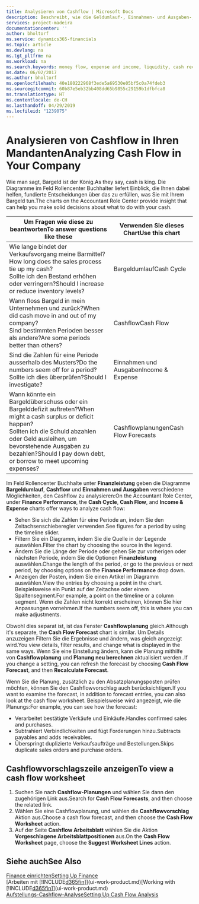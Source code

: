 ```yaml
---
title: Analysieren von Cashflow | Microsoft Docs
description: Beschreibt, wie die Geldumlauf-, Einnahmen- und Ausgaben-, Cash Flow- und Cashflow-Prognosediagramme verwendet werden, um vergangene und künftige Bargeldbewegungen im Unternehmen zu analysieren.
services: project-madeira
documentationcenter: ''
author: bholtorf
ms.service: dynamics365-financials
ms.topic: article
ms.devlang: na
ms.tgt_pltfrm: na
ms.workload: na
ms.search.keywords: money flow, expense and income, liquidity, cash receipts minus cash payments, Cartera
ms.date: 06/02/2017
ms.author: bholtorf
ms.openlocfilehash: 40e180222968f3ede5a69530e05bf5c0a74fdeb3
ms.sourcegitcommit: 60b87e5eb32bb408dd65b9855c29159b1dfbfca8
ms.translationtype: HT
ms.contentlocale: de-CH
ms.lasthandoff: 04/29/2019
ms.locfileid: "1239075"
---
```

# <a name="analyzing-cash-flow-in-your-company"></a><span data-ttu-id="fbc2d-103">Analysieren von Cashflow in Ihren Mandanten</span><span class="sxs-lookup"><span data-stu-id="fbc2d-103">Analyzing Cash Flow in Your Company</span></span>
<span data-ttu-id="fbc2d-104">Wie man sagt, Bargeld ist der König.</span><span class="sxs-lookup"><span data-stu-id="fbc2d-104">As they say, cash is king.</span></span> <span data-ttu-id="fbc2d-105">Die Diagramme im Feld Rollencenter Buchhalter liefert Einblick, die Ihnen dabei helfen, fundierte Entscheidungen über das zu erfüllen, was Sie mit Ihrem Bargeld tun.</span><span class="sxs-lookup"><span data-stu-id="fbc2d-105">The charts on the Accountant Role Center provide insight that can help you make solid decisions about what to do with your cash.</span></span>  

| <span data-ttu-id="fbc2d-106">Um Fragen wie diese zu beantworten</span><span class="sxs-lookup"><span data-stu-id="fbc2d-106">To answer questions like these</span></span> | <span data-ttu-id="fbc2d-107">Verwenden Sie dieses Chart</span><span class="sxs-lookup"><span data-stu-id="fbc2d-107">Use this chart</span></span> |
| --- | --- |
| <span data-ttu-id="fbc2d-108">Wie lange bindet der Verkaufsvorgang meine Barmittel?</span><span class="sxs-lookup"><span data-stu-id="fbc2d-108">How long does the sales process tie up my cash?</span></span></br> <span data-ttu-id="fbc2d-109">Sollte ich den Bestand erhöhen oder verringern?</span><span class="sxs-lookup"><span data-stu-id="fbc2d-109">Should I increase or reduce inventory levels?</span></span> |<span data-ttu-id="fbc2d-110">Bargeldumlauf</span><span class="sxs-lookup"><span data-stu-id="fbc2d-110">Cash Cycle</span></span> |
| <span data-ttu-id="fbc2d-111">Wann floss Bargeld in mein Unternehmen und zurück?</span><span class="sxs-lookup"><span data-stu-id="fbc2d-111">When did cash move in and out of my company?</span></span></br> <span data-ttu-id="fbc2d-112">Sind bestimmten Perioden besser als andere?</span><span class="sxs-lookup"><span data-stu-id="fbc2d-112">Are some periods better than others?</span></span> |<span data-ttu-id="fbc2d-113">Cashflow</span><span class="sxs-lookup"><span data-stu-id="fbc2d-113">Cash Flow</span></span> |
| <span data-ttu-id="fbc2d-114">Sind die Zahlen für eine Periode ausserhalb des Musters?</span><span class="sxs-lookup"><span data-stu-id="fbc2d-114">Do the numbers seem off for a period?</span></span></br> <span data-ttu-id="fbc2d-115">Sollte ich dies überprüfen?</span><span class="sxs-lookup"><span data-stu-id="fbc2d-115">Should I investigate?</span></span> |<span data-ttu-id="fbc2d-116">Einnahmen und Ausgaben</span><span class="sxs-lookup"><span data-stu-id="fbc2d-116">Income & Expense</span></span> |
| <span data-ttu-id="fbc2d-117">Wann könnte ein Bargeldüberschuss oder ein Bargelddefizit auftreten?</span><span class="sxs-lookup"><span data-stu-id="fbc2d-117">When might a cash surplus or deficit happen?</span></span></br> <span data-ttu-id="fbc2d-118">Sollten ich die Schuld abzahlen oder Geld ausleihen, um bevorstehende Ausgaben zu bezahlen?</span><span class="sxs-lookup"><span data-stu-id="fbc2d-118">Should I pay down debt, or borrow to meet upcoming expenses?</span></span> |<span data-ttu-id="fbc2d-119">Cashflowplanungen</span><span class="sxs-lookup"><span data-stu-id="fbc2d-119">Cash Flow Forecasts</span></span> |

<span data-ttu-id="fbc2d-120">Im Feld Rollencenter Buchhalte unter **Finanzleistung** geben die Diagramme **Bargeldumlauf**, **Cashflow** und **Einnahmen und Ausgaben** verschiedene Möglichkeiten, den Cashflow zu analysieren:</span><span class="sxs-lookup"><span data-stu-id="fbc2d-120">On the Accountant Role Center, under **Finance Performance**, the **Cash Cycle**, **Cash Flow**, and **Income & Expense** charts offer ways to analyze cash flow:</span></span>  

* <span data-ttu-id="fbc2d-121">Sehen Sie sich die Zahlen für eine Periode an, indem Sie den Zeitachsenschieberegler verwenden.</span><span class="sxs-lookup"><span data-stu-id="fbc2d-121">See figures for a period by using the timeline slider.</span></span>  
* <span data-ttu-id="fbc2d-122">Filtern Sie ein Diagramm, indem Sie die Quelle in der Legende auswählen.</span><span class="sxs-lookup"><span data-stu-id="fbc2d-122">Filter the chart by choosing the source in the legend.</span></span>  
* <span data-ttu-id="fbc2d-123">Ändern Sie die Länge der Periode oder gehen Sie zur vorherigen oder nächsten Periode, indem Sie die Optionen  **Finanzleistung** auswählen.</span><span class="sxs-lookup"><span data-stu-id="fbc2d-123">Change the length of the period, or go to the previous or next period, by choosing options on the **Finance Performance** drop down.</span></span>  
* <span data-ttu-id="fbc2d-124">Anzeigen der Posten, indem Sie einen Artikel im Diagramm auswählen.</span><span class="sxs-lookup"><span data-stu-id="fbc2d-124">View the entries by choosing a point in the chart.</span></span> <span data-ttu-id="fbc2d-125">Beispielsweise ein Punkt auf der Zeitachse oder einem Spaltensegment.</span><span class="sxs-lookup"><span data-stu-id="fbc2d-125">For example, a point on the timeline or a column segment.</span></span> <span data-ttu-id="fbc2d-126">Wenn die Zahlen nicht korrekt erscheinen, können Sie hier Anpassungen vornehmen.</span><span class="sxs-lookup"><span data-stu-id="fbc2d-126">If the numbers seem off, this is where you can make adjustments.</span></span>  

<span data-ttu-id="fbc2d-127">Obwohl dies separat ist, ist das Fenster **Cashflowplanung** gleich.</span><span class="sxs-lookup"><span data-stu-id="fbc2d-127">Although it's separate, the **Cash Flow Forecast** chart is similar.</span></span> <span data-ttu-id="fbc2d-128">Um Details anzuzeigen Filtern Sie die Ergebnisse und ändern, was gleich angezeigt wird.</span><span class="sxs-lookup"><span data-stu-id="fbc2d-128">You view details, filter results, and change what is displayed in the same ways.</span></span> <span data-ttu-id="fbc2d-129">Wenn Sie eine Einstellung ändern, kann die Planung mithilfe von **Cashflowplanung** und **Planung neu berechnen** aktualisiert werden..</span><span class="sxs-lookup"><span data-stu-id="fbc2d-129">If you change a setting, you can refresh the forecast by choosing **Cash Flow Forecast**, and then **Recalculate Forecast**.</span></span>

<span data-ttu-id="fbc2d-130">Wenn Sie die Planung, zusätzlich zu den Absatzplanungsposten prüfen möchten, können Sie den Cashflowvorschlag auch berücksichtigen.</span><span class="sxs-lookup"><span data-stu-id="fbc2d-130">If you want to examine the forecast, in addition to forecast entries, you can also look at the cash flow worksheet.</span></span> <span data-ttu-id="fbc2d-131">Beispielsweise wird angezeigt, wie die Planungs:</span><span class="sxs-lookup"><span data-stu-id="fbc2d-131">For example, you can see how the forecast:</span></span>

* <span data-ttu-id="fbc2d-132">Verarbeitet bestätigte Verkäufe und Einkäufe.</span><span class="sxs-lookup"><span data-stu-id="fbc2d-132">Handles confirmed sales and purchases.</span></span>  
* <span data-ttu-id="fbc2d-133">Subtrahiert Verbindlichkeiten und fügt Forderungen hinzu.</span><span class="sxs-lookup"><span data-stu-id="fbc2d-133">Subtracts payables and adds receivables.</span></span>  
* <span data-ttu-id="fbc2d-134">Überspringt duplizierte Verkaufsaufträge und Bestellungen.</span><span class="sxs-lookup"><span data-stu-id="fbc2d-134">Skips duplicate sales orders and purchase orders.</span></span>  

## <a name="to-view-a-cash-flow-worksheet"></a><span data-ttu-id="fbc2d-135">Cashflowvorschlagszeile anzeigen</span><span class="sxs-lookup"><span data-stu-id="fbc2d-135">To view a cash flow worksheet</span></span>
1. <span data-ttu-id="fbc2d-136">Suchen Sie nach **Cashflow-Planungen** und wählen Sie dann den zugehörigen Link aus.</span><span class="sxs-lookup"><span data-stu-id="fbc2d-136">Search for **Cash Flow Forecasts**, and then choose the related link.</span></span>  
2. <span data-ttu-id="fbc2d-137">Wählen Sie eine Cashflowplanung, und wählen die **Cashflowvorschlag** Aktion aus.</span><span class="sxs-lookup"><span data-stu-id="fbc2d-137">Choose a cash flow forecast, and then choose the **Cash Flow Worksheet** action.</span></span>  
3. <span data-ttu-id="fbc2d-138">Auf der Seite **Cashflow Arbeitsblatt** wählen Sie die Aktion **Vorgeschlagene Arbeitsblattpositionen** aus.</span><span class="sxs-lookup"><span data-stu-id="fbc2d-138">On the **Cash Flow Worksheet** page, choose the **Suggest Worksheet Lines** action.</span></span>  

## <a name="see-also"></a><span data-ttu-id="fbc2d-139">Siehe auch</span><span class="sxs-lookup"><span data-stu-id="fbc2d-139">See Also</span></span>
[<span data-ttu-id="fbc2d-140">Finance einrichten</span><span class="sxs-lookup"><span data-stu-id="fbc2d-140">Setting Up Finance</span></span>](finance-setup-finance.md)  
<span data-ttu-id="fbc2d-141">[Arbeiten mit [!INCLUDE[d365fin](includes/d365fin_md.md)]](ui-work-product.md)</span><span class="sxs-lookup"><span data-stu-id="fbc2d-141">[Working with [!INCLUDE[d365fin](includes/d365fin_md.md)]](ui-work-product.md)</span></span>  
[<span data-ttu-id="fbc2d-142">Aufstellungs-Cashflow-Analyse</span><span class="sxs-lookup"><span data-stu-id="fbc2d-142">Setting Up Cash Flow Analysis</span></span>](finance-setup-cash-flow-analyses.md)  
